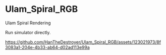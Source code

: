 # Ulam_Spiral_RGB
Ulam Spiral Rendering

Run simulator directly.


https://github.com/HanTheDestroyer/Ulam_Spiral_RGB/assets/123021973/8f3083a1-204e-4b33-ab64-d02ad113e99a

